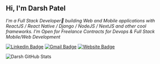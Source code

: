 ## Hi, I'm Darsh Patel

*I'm a Full Stack Developer🚀 building Web and Mobile applications with ReactJS / React Native / Django / NodeJS / NextJS and other cool frameworks. I'm Open for Freelance Contracts for Devops & Full Stack Mobile/Web Development*

[![Linkedin Badge](https://img.shields.io/badge/-LinkedIn-0096c7?style=for-the-badge&logo=Linkedin&logoColor=white&link=https://www.linkedin.com/in/darshkpatel/)](https://www.linkedin.com/in/darshkpatel/)
[![Gmail Badge](https://img.shields.io/badge/-Gmail-ef233c?style=for-the-badge&logo=Gmail&logoColor=white&link=mailto:darshkpatel@gmail.com)](mailto:darshkpatel@gmail.com)
[![Website Badge](https://img.shields.io/badge/Website-F38020?style=for-the-badge&logo=icloud&logoColor=white)](https://darshkpatel.com)

![Darsh GitHub Stats](https://github-readme-stats.vercel.app/api?username=darshkpatel&count_private=true&show_icons=true)
